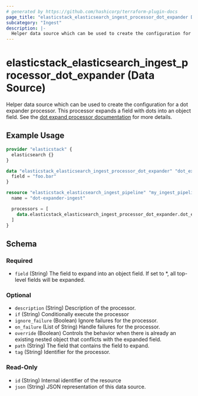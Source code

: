 ```yaml
---
# generated by https://github.com/hashicorp/terraform-plugin-docs
page_title: "elasticstack_elasticsearch_ingest_processor_dot_expander Data Source - terraform-provider-elasticstack"
subcategory: "Ingest"
description: |-
  Helper data source which can be used to create the configuration for a dot expander processor. This processor expands a field with dots into an object field. See the dot expand processor documentation https://www.elastic.co/guide/en/elasticsearch/reference/current/dot-expand-processor.html for more details.
---
```


# elasticstack_elasticsearch_ingest_processor_dot_expander (Data Source)

Helper data source which can be used to create the configuration for a dot expander processor. This processor expands a field with dots into an object field. See the [dot expand processor documentation](https://www.elastic.co/guide/en/elasticsearch/reference/current/dot-expand-processor.html) for more details.

## Example Usage

```terraform
provider "elasticstack" {
  elasticsearch {}
}

data "elasticstack_elasticsearch_ingest_processor_dot_expander" "dot_expander" {
  field = "foo.bar"
}

resource "elasticstack_elasticsearch_ingest_pipeline" "my_ingest_pipeline" {
  name = "dot-expander-ingest"

  processors = [
    data.elasticstack_elasticsearch_ingest_processor_dot_expander.dot_expander.json
  ]
}
```

<!-- schema generated by tfplugindocs -->
## Schema

### Required

- `field` (String) The field to expand into an object field. If set to *, all top-level fields will be expanded.

### Optional

- `description` (String) Description of the processor.
- `if` (String) Conditionally execute the processor
- `ignore_failure` (Boolean) Ignore failures for the processor.
- `on_failure` (List of String) Handle failures for the processor.
- `override` (Boolean) Controls the behavior when there is already an existing nested object that conflicts with the expanded field.
- `path` (String) The field that contains the field to expand.
- `tag` (String) Identifier for the processor.

### Read-Only

- `id` (String) Internal identifier of the resource
- `json` (String) JSON representation of this data source.
